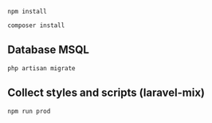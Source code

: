 
```
npm install
```
```
composer install
```
## Database MSQL 
```
php artisan migrate 
```
## Collect styles and scripts (laravel-mix) 
```
npm run prod 
```
